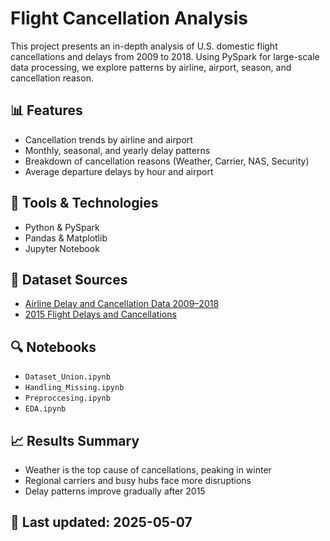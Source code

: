 # Flight Cancellation Analysis

This project presents an in-depth analysis of U.S. domestic flight cancellations and delays from 2009 to 2018. Using PySpark for large-scale data processing, we explore patterns by airline, airport, season, and cancellation reason.

## 📊 Features

- Cancellation trends by airline and airport
- Monthly, seasonal, and yearly delay patterns
- Breakdown of cancellation reasons (Weather, Carrier, NAS, Security)
- Average departure delays by hour and airport

## 🧰 Tools & Technologies

- Python & PySpark
- Pandas & Matplotlib
- Jupyter Notebook

## 📁 Dataset Sources

- [Airline Delay and Cancellation Data 2009–2018](https://www.kaggle.com/datasets/yuanyuwendymu/airline-delay-and-cancellation-data-2009-2018)
- [2015 Flight Delays and Cancellations](https://www.kaggle.com/datasets/usdot/flight-delays)

## 🔍 Notebooks

- `Dataset_Union.ipynb`
- `Handling_Missing.ipynb`
- `Preproccesing.ipynb`
- `EDA.ipynb`

## 📈 Results Summary

- Weather is the top cause of cancellations, peaking in winter
- Regional carriers and busy hubs face more disruptions
- Delay patterns improve gradually after 2015

## 📅 Last updated: 2025-05-07
